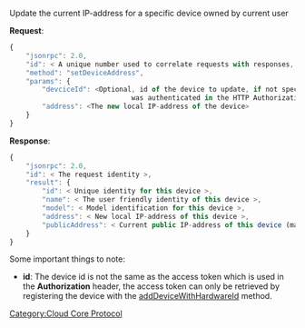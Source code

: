 Update the current IP-address for a specific device owned by current
user

**Request**:

``` javascript
{
    "jsonrpc": 2.0,
    "id": < A unique number used to correlate requests with responses, see JSON-RPC specification for more information >,
    "method": "setDeviceAddress",
    "params": {
        "devciceId": <Optional, id of the device to update, if not specified the device which
                              was authenticated in the HTTP Authorization header will be updated >
        "address": <The new local IP-address of the device>
    }
}
```

**Response**:

``` javascript
{
    "jsonrpc": 2.0,
    "id": < The request identity >,
    "result": {
        "id": < Unique identity for this device >,
        "name": < The user friendly identity of this device >,
        "model": < Model identification for this device >,
        "address": < New local IP-address of this device >,
        "publicAddress": < Current public IP-address of this device (may not be accessible due to firewalls) >,
    }
}
```

Some important things to note:

  - **id**: The device id is not the same as the access token which is
    used in the **Authorization** header, the access token can only be
    retrieved by registering the device with the
    [addDeviceWithHardwareId](../Cloud_Core_Protocol/addDeviceWithHardwareId "wikilink")
    method.

[Category:Cloud Core Protocol](Category:Cloud_Core_Protocol "wikilink")
